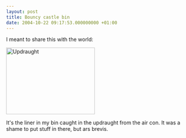 ```yaml
---
layout: post
title: Bouncy castle bin
date: 2004-10-22 09:17:53.000000000 +01:00
---
```

I meant to share this with the world:

<a href="http://www.flickr.com/photos/dominicsayers/851003/" title="Photo Sharing"><img src="http://www.flickr.com/photos/851003_d9a37c12af_m.jpg" width="240" height="180" alt="Updraught" /></a>

It's the liner in my bin caught in the updraught from the air con. It was a shame to put stuff in there, but ars brevis.
